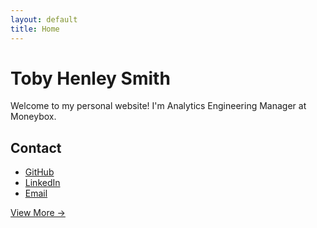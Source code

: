 ```yaml
---
layout: default
title: Home
---
```


# Toby Henley Smith

Welcome to my personal website! I'm Analytics Engineering Manager at Moneybox.


## Contact
- [GitHub](your-github-link)
- [LinkedIn](your-linkedin-link)
- [Email](mailto:your-email)

[View More →](page-2)

